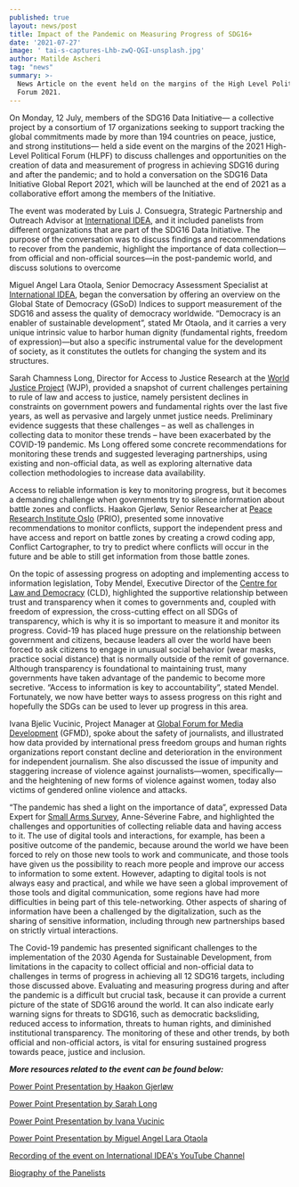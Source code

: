 ```yaml
---
published: true
layout: news/post
title: Impact of the Pandemic on Measuring Progress of SDG16+
date: '2021-07-27'
image: ' tai-s-captures-Lhb-zwQ-QGI-unsplash.jpg'
author: Matilde Ascheri
tag: "news"
summary: >-
  News Article on the event held on the margins of the High Level Political
  Forum 2021.
---
```

On Monday, 12 July, members of the SDG16 Data Initiative— a collective project by a consortium of 17 organizations seeking to support tracking the global commitments made by more than 194 countries on peace, justice, and strong institutions— held a side event on the margins of the 2021 High-Level Political Forum (HLPF) to discuss challenges and opportunities on the creation of data and measurement of progress in achieving SDG16 during and after the pandemic; and to hold a conversation on the SDG16 Data Initiative Global Report 2021, which will be launched at the end of 2021 as a collaborative effort among the members of the Initiative.

The event was moderated by Luis J. Consuegra, Strategic Partnership and Outreach Advisor at [International IDEA](http://www.idea.int), and it included panelists from different organizations that are part of the SDG16 Data Initiative. The purpose of the conversation was to discuss findings and recommendations to recover from the pandemic, highlight the importance of data collection—from official and non-official sources—in the post-pandemic world, and discuss solutions to overcome 

Miguel Angel Lara Otaola, Senior Democracy Assessment Specialist at [International IDEA](http://www.idea.int), began the conversation by offering an overview on the Global State of Democracy (GSoD) Indices to support measurement of the SDG16 and assess the quality of democracy worldwide. “Democracy is an enabler of sustainable development”, stated Mr Otaola, and it carries a very unique intrinsic value to harbor human dignity (fundamental rights, freedom of expression)—but also a specific instrumental value for the development of society, as it constitutes the outlets for changing the system and its structures.

Sarah Chamness Long, Director for Access to Justice Research at the [World Justice Project](http://worldjusticeproject.org) (WJP), provided a snapshot of current challenges pertaining to rule of law and access to justice, namely persistent declines in constraints on government powers and fundamental rights over the last five years, as well as pervasive and largely unmet justice needs. Preliminary evidence suggests that these challenges – as well as challenges in collecting data to monitor these trends – have been exacerbated by the COVID-19 pandemic. Ms Long offered some concrete recommendations for monitoring these trends and suggested leveraging partnerships, using existing and non-official data, as well as exploring alternative data collection methodologies to increase data availability.

Access to reliable information is key to monitoring progress, but it becomes a demanding challenge when governments try to silence information about battle zones and conflicts. Haakon Gjerløw, Senior Researcher at [Peace Research Institute Oslo](http://www.prio.org) (PRIO), presented some innovative recommendations to monitor conflicts, support the independent press and have access and report on battle zones by creating a crowd coding app, Conflict Cartographer, to try to predict where conflicts will occur in the future and be able to still get information from those battle zones.

On the topic of assessing progress on adopting and implementing access to information legislation, Toby Mendel, Executive Director of the [Centre for Law and Democracy](http://www.law-democracy.org) (CLD), highlighted the supportive relationship between trust and transparency when it comes to governments and, coupled with freedom of expression, the cross-cutting effect on all SDGs of transparency, which is why it is so important to measure it and monitor its progress. Covid-19 has placed huge pressure on the relationship between government and citizens, because leaders all over the world have been forced to ask citizens to engage in unusual social behavior (wear masks, practice social distance) that is normally outside of the remit of governance. Although transparency is foundational to maintaining trust, many governments have taken advantage of the pandemic to become more secretive. “Access to information is key to accountability”, stated Mendel. Fortunately, we now have better ways to assess progress on this right and hopefully the SDGs can be used to lever up progress in this area.

Ivana Bjelic Vucinic, Project Manager at [Global Forum for Media Development](http://www.gfmd.info) (GFMD), spoke about the safety of journalists, and illustrated how data provided by international press freedom groups and human rights organizations report constant decline and deterioration in the environment for independent journalism. She also discussed the issue of impunity and staggering increase of violence against journalists—women, specifically—and the heightening of new forms of violence against women, today also victims of gendered online violence and attacks.

“The pandemic has shed a light on the importance of data”, expressed Data Expert for [Small Arms Survey](http://www.smallarmssurvey.org), Anne-Séverine Fabre, and highlighted the challenges and opportunities of collecting reliable data and having access to it. The use of digital tools and interactions, for example, has been a positive outcome of the pandemic, because around the world we have been forced to rely on those new tools to work and communicate, and those tools have given us the possibility to reach more people and improve our access to information to some extent. However, adapting to digital tools is not always easy and practical, and while we have seen a global improvement of those tools and digital communication, some regions have had more difficulties in being part of this tele-networking. Other aspects of sharing of information have been a challenged by the digitalization, such as the sharing of sensitive information, including through new partnerships based on strictly virtual interactions.

The Covid-19 pandemic has presented significant challenges to the implementation of the 2030 Agenda for Sustainable Development, from limitations in the capacity to collect official and non-official data to challenges in terms of progress in achieving all 12 SDG16 targets, including those discussed above. Evaluating and measuring progress during and after the pandemic is a difficult but crucial task, because it can provide a current picture of the state of SDG16 around the world. It can also indicate early warning signs for threats to SDG16, such as democratic backsliding, reduced access to information, threats to human rights, and diminished institutional transparency. The monitoring of these and other trends, by both official and non-official actors, is vital for ensuring sustained progress towards peace, justice and inclusion.  
 
  
  
  
  
**_More resources related to the event can be found below:_**

[Power Point Presentation by Haakon Gjerløw](https://www.idea.int/sites/default/files/news/news-pdfs/Haakon%20PPT.pptx)

[Power Point Presentation by Sarah Long](https://www.idea.int/sites/default/files/news/news-pdfs/Sarah%20PPT.pdf)

[Power Point Presentation by Ivana Vucinic](https://www.idea.int/sites/default/files/news/news-pdfs/Ivana%20PPT.pptx)

[Power Point Presentation by Miguel Angel Lara Otaola](https://www.idea.int/sites/default/files/SDG16%20and%20GSoD%20Indices%2012%20July.pptx)

[Recording of the event on International IDEA's YouTube Channel](https://www.youtube.com/watch?v=_j2z5erFIq0&t=204s)

[Biography of the Panelists](https://www.idea.int/sites/default/files/news/news-pdfs/HLPF%202021%20Panelists%27%20Bios.pdf)
